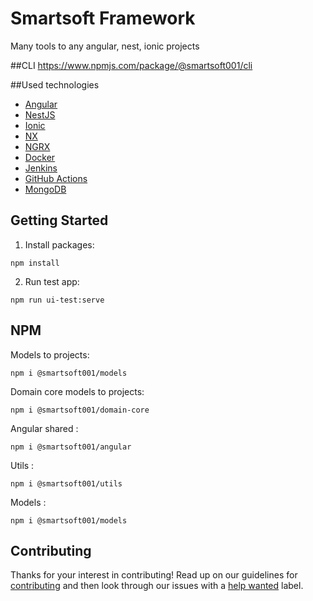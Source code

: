 # Smartsoft Framework
Many tools to any angular, nest, ionic projects

##CLI
https://www.npmjs.com/package/@smartsoft001/cli

##Used technologies
<ul>
    <li><a href="https://angular.io/">Angular</a></li>
    <li><a href="https://nestjs.com/">NestJS</a></li>
    <li><a href="https://ionicframework.com/">Ionic</a></li>
    <li><a href="https://nx.dev/">NX</a></li>
    <li><a href="https://ngrx.io/">NGRX</a></li>
    <li><a href="https://www.docker.com/">Docker</a></li>
    <li><a href="https://www.jenkins.io/">Jenkins</a></li>
    <li><a href="https://docs.github.com/en/actions">GitHub Actions</a></li>
    <li><a href="https://www.mongodb.com/">MongoDB</a></li>
</ul>

## Getting Started
1. Install packages:
```
npm install
```
2. Run test app:
```
npm run ui-test:serve 
```

## NPM

Models to projects:
```
npm i @smartsoft001/models
```

Domain core models to projects:
```
npm i @smartsoft001/domain-core
```

Angular shared :
```
npm i @smartsoft001/angular
```

Utils :
```
npm i @smartsoft001/utils
```

Models :
```
npm i @smartsoft001/models
```

## Contributing

Thanks for your interest in contributing! Read up on our guidelines for
[contributing](https://github.com/emiljuchnikowski/smartsoft/blob/master/.github/CONTRIBUTING.md)
and then look through our issues with a [help wanted](https://github.com/emiljuchnikowski/smartsoft/issues?q=is%3Aopen+is%3Aissue+label%3A%22help+wanted%22)
label.
